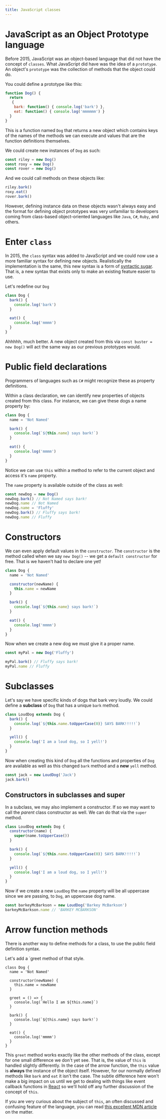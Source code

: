 ```yaml
---
title: JavaScript classes
---
```


# JavaScript as an Object Prototype language

Before 2015, JavaScript was an object-based language that did not have the
concept of `classes`. What JavaScript did have was the idea of a `prototype`. An
object's `prototype` was the collection of methods that the object could do.

You could define a prototype like this:

```javascript
function Dog() {
  return
   {
    bark: function() { console.log('bark') },
    eat: function() { console.log('mmmmmm') }
  }
}
```

This is a function named `Dog` that returns a new object which contains keys of
the names of the methods we can execute and values that are the function
definitions themselves.

We could create new instances of `Dog` as such:

```javascript
const riley = new Dog()
const roxy = new Dog()
const rover = new Dog()
```

And we could call methods on these objects like:

```javascript
riley.bark()
roxy.eat()
rover.bark()
```

However, defining instance data on these objects wasn't always easy and the
format for defining object prototypes was very unfamiliar to developers coming
from class-based object-oriented languages like `Java`, `C#`, `Ruby`, and
others.

# Enter `class`

In 2015, the `class` syntax was added to JavaScript and we could now use a more
familiar syntax for defining new objects. Realistically the implementation is
the same, this new syntax is a form of
[syntactic sugar](https://en.wikipedia.org/wiki/Syntactic_sugar). That is, a new
syntax that exists only to make an existing feature easier to use.

Let's redefine our `Dog`

```javascript
class Dog {
  bark() {
    console.log('bark')
  }

  eat() {
    console.log('mmmm')
  }
}
```

Ahhhhh, much better. A new object created from this via
`const buster = new Dog()` will act the same way as our previous prototypes
would.

# Public field declarations

Programmers of languages such as `C#` might recognize these as property
definitions.

Within a class declaration, we can identify new properties of objects created
from this class. For instance, we can give these dogs a name property by:

```javascript
class Dog {
  name = 'Not Named'

  bark() {
    console.log(`${this.name} says bark!`)
  }

  eat() {
    console.log('mmmm')
  }
}
```

Notice we can use `this` within a method to refer to the current object and
access it's `name` property.

The `name` property is available outside of the class as well:

```javascript
const newDog = new Dog()
newDog.bark() // Not Named says bark!
newDog.name // Not Named
newDog.name = 'Fluffy'
newDog.bark() // Fluffy says bark!
newDog.name // Fluffy
```

# Constructors

We can even apply default values in the `constructor`. The `constructor` is the
method called when we say `new Dog()` -- we get a `default constructor` for
free. That is we haven't had to declare one yet!

```javascript
class Dog {
  name = 'Not Named'

  constructor(newName) {
    this.name = newName
  }

  bark() {
    console.log(`${this.name} says bark!`)
  }

  eat() {
    console.log('mmmm')
  }
}
```

Now when we create a new dog we must give it a proper name.

```javascript
const myPal = new Dog('Fluffy')

myPal.bark() // Fluffy says bark!
myPal.name // Fluffy
```

# Subclasses

Let's say we have specific kinds of dogs that bark very loudly. We could define
a **subclass** of `Dog` that has a unique `bark` method.

```javascript
class LoudDog extends Dog {
  bark() {
    console.log(`${this.name.toUpperCase(0)} SAYS BARK!!!!!`)
  }

  yell() {
    console.log('I am a loud dog, so I yell!')
  }
}
```

Now when creating this kind of `Dog` all the functions and properties of `Dog`
are available as well as this changed `bark` method and a **new** `yell` method.

```javascript
const jack = new LoudDog('Jack')
jack.bark()
```

## Constructors in subclasses and super

In a subclass, we may also implement a constructor. If so we may want to call
the _parent_ class constructor as well. We can do that via the `super` method.

```javascript
class LoudDog extends Dog {
  constructor(name) {
    super(name.toUpperCase())
  }

  bark() {
    console.log(`${this.name.toUpperCase(0)} SAYS BARK!!!!!`)
  }

  yell() {
    console.log('I am a loud dog, so I yell!')
  }
}
```

Now if we create a new `LoudDog` the `name` property will be all uppercase since
we are passing, to `Dog`, an uppercase dog name.

```javascript
const barkeyMcBarkson = new LoudDog('Barkey McBarkson')
barkeyMcBarkson.name // 'BARKEY MCBARKSON'
```

# Arrow function methods

There is another way to define methods for a class, to use the public field
definition syntax.

Let's add a `greet method of that style.

```
class Dog {
  name = 'Not Named'

  constructor(newName) {
    this.name = newName
  }

  greet = () => {
    console.log(`Hello I am ${this.name}`)
  }

  bark() {
    console.log(`${this.name} says bark!`)
  }

  eat() {
    console.log('mmmm')
  }
}
```

This `greet` method works exactly like the other methods of the class, except
for one small difference we don't yet see. That is, the value of `this` is
handled slightly differently. In the case of the arrow function, the `this`
value is **always** the instance of the object itself. However, for our normally
defined methods like `bark` and `eat` it isn't the case. The subtle difference
here won't make a big impact on us until we get to dealing with things like
event callback functions in [React](/lessons/react-intro) so we'll hold off any
further discussion of the concept of `this`.

If you are very curious about the subject of `this`, an often discussed and
confusing feature of the language, you can read
[this excellent MDN article](https://developer.mozilla.org/en-US/docs/Web/JavaScript/Reference/Operators/this)
on the matter.
